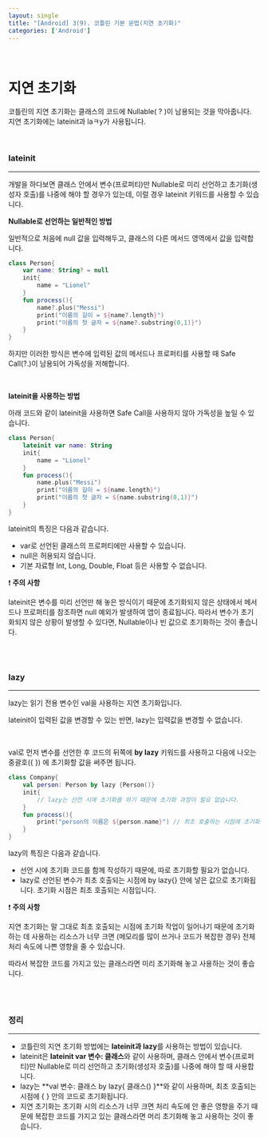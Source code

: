 ```yaml
---
layout: single
title: "[Android] 3(9). 코틀린 기본 문법(지연 초기화)"
categories: ['Android']
---
```




<br>

# 지연 초기화

코틀린의 지연 초기화는 클래스의 코드에 Nullable( ? )이 남용되는 것을 막아줍니다. 지연 초기화에는 lateinit과 laㅋy가 사용됩니다. 

<br>

### lateinit

---

개발을 하다보면 클래스 안에서 변수(프로퍼티)만 Nullable로 미리 선언하고 초기화(생성자 호출)를 나중에 해야 할 경우가 있는데, 이럴 경우 lateinit 키워드를 사용할 수 있습니다. 

**Nullable로 선언하는 일반적인 방법**

일반적으로 처음에 null 값을 입력해두고, 클래스의 다른 메서드 영역에서 값을 입력합니다. 

```kotlin
class Person{
    var name: String? = null
    init{
        name = "Lionel"
    }
    fun process(){
        name?.plus("Messi")
        print("이름의 길이 = ${name?.length}")
        print("이름의 첫 글자 = ${name?.substring(0,1)}")
    }
}
```

하지만 이러한 방식은 변수에 입력된 값의 메서드나 프로퍼티를 사용할 때 Safe Call(?.)이 남용되어 가독성을 저해합니다. 

<br>

**lateinit을 사용하는 방법**

아래 코드와 같이 lateinit을 사용하면 Safe Call을 사용하지 않아 가독성을 높일 수 있습니다. 

```kotlin
class Person{
    lateinit var name: String
    init{
        name = "Lionel"
    }
    fun process(){
        name.plus("Messi")
        print("이름의 길이 = ${name.length}")
        print("이름의 첫 글자 = ${name.substring(0,1)}")
    }
}
```

lateinit의 특징은 다음과 같습니다. 

* var로 선언된 클래스의 프로퍼티에만 사용할 수 있습니다. 
* null은 허용되지 않습니다. 
* 기본 자료형 Int, Long, Double, Float 등은 사용할 수 없습니다. 

❗ **주의 사항**

lateinit은 변수를 미리 선언만 해 놓은 방식이기 때문에 초기화되지 않은 상태에서 메서드나 프로퍼티를 참조하면 null 예외가 발생하여 앱이 종료됩니다. 따라서 변수가 초기화되지 않은 상황이 발생할 수 있다면, Nullable이나 빈 값으로 초기화하는 것이 좋습니다. 

<br>

<br>

### lazy

---

lazy는 읽기 전용 변수인 val을 사용하는 지연 초기화입니다. 

lateinit이 입력된 값을 변경할 수 있는 반면, lazy는 입력값을 변경할 수 없습니다. 

<br>

val로 먼저 변수를 선언한 후 코드의 뒤쪽에 **by lazy** 키워드를 사용하고 다음에 나오는 중괄호({ }) 에 초기화할 값을 써주면 됩니다. 

```kotlin
class Company{
    val person: Person by lazy {Person()}
    init{
        // lazy는 선언 시에 초기화를 하기 때문에 초기화 과정이 필요 없습니다. 
    }
    fun process(){
        print("person의 이름은 ${person.name}") // 최초 호출하는 시점에 초기화됩니다. 
    }
}
```

lazy의 특징은 다음과 같습니다. 

* 선언 시에 초기화 코드를 함께 작성하기 때문에, 따로 초기화할 필요가 없습니다. 
* lazy로 선언된 변수가 최초 호출되는 시점에 by lazy{} 안에 넣은 값으로 초기화됩니다. 초기화 시점은 최초 호출되는 시점입니다. 

❗ **주의 사항**

지연 초기화는 말 그대로 최초 호출되는 시점에 초기화 작업이 일어나기 때문에 초기화하는 데 사용하는 리소스가 너무 크면 (메모리를 많이 쓰거나 코드가 복잡한 경우) 전체 처리 속도에 나쁜 영향을 줄 수 있습니다. 

따라서 복잡한 코드를 가지고 있는 클래스라면 미리 초기화해 놓고 사용하는 것이 좋습니다. 

<br>

<br>

### 정리

---

* 코틀린의 지연 초기화 방법에는 **lateinit과 lazy**를 사용하는 방법이 있습니다. 
* lateinit은 **lateinit var 변수: 클래스**와 같이 사용하며, 클래스 안에서 변수(프로퍼티)만 Nullable로 미리 선언하고 초기화(생성자 호출)를 나중에 해야 할 때 사용합니다. 
* lazy는 **val 변수: 클래스 by lazy{ 클래스() }**와 같이 사용하며, 최초 호출되는 시점에 { } 안의 코드로 초기화됩니다. 
* 지연 초기화는 초기화 시의 리소스가 너무 크면 처리 속도에 안 좋은 영향을 주기 때문에 복잡한 코드를 가지고 있는 클래스라면 머리 초기화해 놓고 사용하는 것이 좋습니다. 







